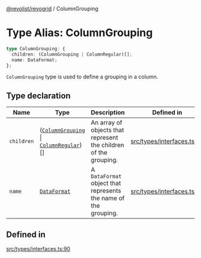 [@revolist/revogrid](README.md) / ColumnGrouping

# Type Alias: ColumnGrouping

```ts
type ColumnGrouping: {
  children: (ColumnGrouping | ColumnRegular)[];
  name: DataFormat;
};
```

`ColumnGrouping` type is used to define a grouping in a column.

## Type declaration

| Name | Type | Description | Defined in |
| ------ | ------ | ------ | ------ |
| `children` | ([`ColumnGrouping`](TypeAlias.ColumnGrouping.md) \| [`ColumnRegular`](Interface.ColumnRegular.md))[] | An array of objects that represent the children of the grouping. | [src/types/interfaces.ts:94](https://github.com/revolist/revogrid/blob/a649ddca5a4a20f5f68ee92610066873d77a049a/src/types/interfaces.ts#L94) |
| `name` | [`DataFormat`](TypeAlias.DataFormat.md) | A `DataFormat` object that represents the name of the grouping. | [src/types/interfaces.ts:98](https://github.com/revolist/revogrid/blob/a649ddca5a4a20f5f68ee92610066873d77a049a/src/types/interfaces.ts#L98) |

## Defined in

[src/types/interfaces.ts:90](https://github.com/revolist/revogrid/blob/a649ddca5a4a20f5f68ee92610066873d77a049a/src/types/interfaces.ts#L90)
